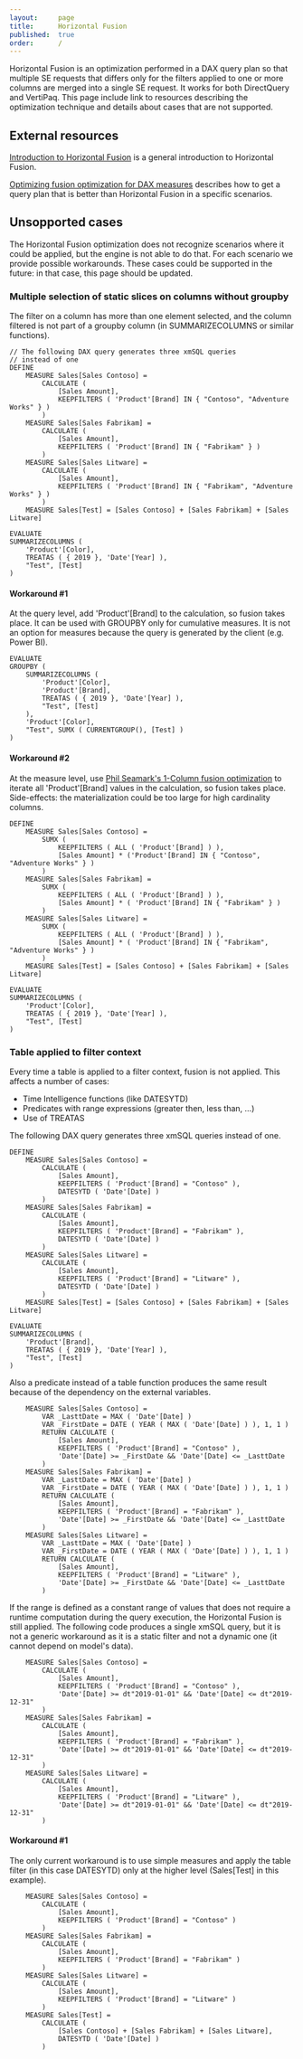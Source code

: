```yaml
---
layout:     page
title:      Horizontal Fusion
published:  true
order:      /
---
```


Horizontal Fusion is an optimization performed in a DAX query plan so that multiple SE requests that differs only for the filters applied to one or more columns are merged into a single SE request. It works for both DirectQuery and VertiPaq. This page include link to resources describing the optimization technique and details about cases that are not supported.

## External resources
[Introduction to Horizontal Fusion](https://www.sqlbi.com/articles/introducing-horizontal-fusion-in-dax/) is a general introduction to Horizontal Fusion.

[Optimizing fusion optimization for DAX measures](https://www.sqlbi.com/articles/optimizing-fusion-optimization-for-dax-measures/) describes how to get a query plan that is better than Horizontal Fusion in a specific scenarios.

## Unsopported cases
The Horizontal Fusion optimization does not recognize scenarios where it could be applied, but the engine is not able to do that. For each scenario we provide possible workarounds. These cases could be supported in the future: in that case, this page should be updated.

### Multiple selection of static slices on columns without groupby
The filter on a column has more than one element selected, and the column filtered is not part of a groupby column (in SUMMARIZECOLUMNS or similar functions).

```
// The following DAX query generates three xmSQL queries 
// instead of one
DEFINE
    MEASURE Sales[Sales Contoso] =
        CALCULATE (
            [Sales Amount],
            KEEPFILTERS ( 'Product'[Brand] IN { "Contoso", "Adventure Works" } )
        )
    MEASURE Sales[Sales Fabrikam] =
        CALCULATE (
            [Sales Amount],
            KEEPFILTERS ( 'Product'[Brand] IN { "Fabrikam" } )
        )
    MEASURE Sales[Sales Litware] =
        CALCULATE (
            [Sales Amount],
            KEEPFILTERS ( 'Product'[Brand] IN { "Fabrikam", "Adventure Works" } )
        )
    MEASURE Sales[Test] = [Sales Contoso] + [Sales Fabrikam] + [Sales Litware]
    
EVALUATE
SUMMARIZECOLUMNS (
    'Product'[Color],
    TREATAS ( { 2019 }, 'Date'[Year] ),
    "Test", [Test]
)
```

#### Workaround #1
At the query level, add 'Product'[Brand] to the calculation, so fusion takes place. It can be used with GROUPBY only for cumulative measures. It is not an option for measures because the query is generated by the client (e.g. Power BI).
```
EVALUATE
GROUPBY ( 
	SUMMARIZECOLUMNS (
	    'Product'[Color],
	    'Product'[Brand],
	    TREATAS ( { 2019 }, 'Date'[Year] ),
	    "Test", [Test]
	),
	'Product'[Color],
	"Test", SUMX ( CURRENTGROUP(), [Test] )
)
```

#### Workaround #2
At the measure level, use [Phil Seamark's 1-Column fusion optimization](https://dax.tips/2020/06/12/dax-1-column-fusion/) to iterate all 'Product'[Brand] values in the calculation, so fusion takes place. Side-effects: the materialization could be too large for high cardinality columns.
```
DEFINE
    MEASURE Sales[Sales Contoso] =
    	SUMX (
    		KEEPFILTERS ( ALL ( 'Product'[Brand] ) ),
            [Sales Amount] * ('Product'[Brand] IN { "Contoso", "Adventure Works" } )
        )
    MEASURE Sales[Sales Fabrikam] =
    	SUMX (
    		KEEPFILTERS ( ALL ( 'Product'[Brand] ) ),
            [Sales Amount] * ( 'Product'[Brand] IN { "Fabrikam" } )
        )
    MEASURE Sales[Sales Litware] =
    	SUMX (
    		KEEPFILTERS ( ALL ( 'Product'[Brand] ) ),
            [Sales Amount] * ( 'Product'[Brand] IN { "Fabrikam", "Adventure Works" } )
        )
    MEASURE Sales[Test] = [Sales Contoso] + [Sales Fabrikam] + [Sales Litware]
    
EVALUATE
SUMMARIZECOLUMNS (
    'Product'[Color],
    TREATAS ( { 2019 }, 'Date'[Year] ),
    "Test", [Test]
)
```

### Table applied to filter context
Every time a table is applied to a filter context, fusion is not applied. This affects a number of cases:
- Time Intelligence functions (like DATESYTD)
- Predicates with range expressions (greater then, less than, ...)
- Use of TREATAS

The following DAX query generates three xmSQL queries instead of one.
```
DEFINE
    MEASURE Sales[Sales Contoso] =
        CALCULATE (
            [Sales Amount],
            KEEPFILTERS ( 'Product'[Brand] = "Contoso" ),
            DATESYTD ( 'Date'[Date] )
        )
    MEASURE Sales[Sales Fabrikam] =
        CALCULATE (
            [Sales Amount],
            KEEPFILTERS ( 'Product'[Brand] = "Fabrikam" ),
            DATESYTD ( 'Date'[Date] )
        )
    MEASURE Sales[Sales Litware] =
        CALCULATE (
            [Sales Amount],
            KEEPFILTERS ( 'Product'[Brand] = "Litware" ),
            DATESYTD ( 'Date'[Date] )
        )
    MEASURE Sales[Test] = [Sales Contoso] + [Sales Fabrikam] + [Sales Litware]

EVALUATE
SUMMARIZECOLUMNS (
    'Product'[Brand],
    TREATAS ( { 2019 }, 'Date'[Year] ),
    "Test", [Test]
)
```

Also a predicate instead of a table function produces the same result because of the dependency on the external variables.
```
    MEASURE Sales[Sales Contoso] =
        VAR _LasttDate = MAX ( 'Date'[Date] )
        VAR _FirstDate = DATE ( YEAR ( MAX ( 'Date'[Date] ) ), 1, 1 )
        RETURN CALCULATE (
            [Sales Amount],
            KEEPFILTERS ( 'Product'[Brand] = "Contoso" ),
            'Date'[Date] >= _FirstDate && 'Date'[Date] <= _LasttDate
        )
    MEASURE Sales[Sales Fabrikam] =
        VAR _LasttDate = MAX ( 'Date'[Date] )
        VAR _FirstDate = DATE ( YEAR ( MAX ( 'Date'[Date] ) ), 1, 1 )
        RETURN CALCULATE (
            [Sales Amount],
            KEEPFILTERS ( 'Product'[Brand] = "Fabrikam" ),
            'Date'[Date] >= _FirstDate && 'Date'[Date] <= _LasttDate
        )
    MEASURE Sales[Sales Litware] =
        VAR _LasttDate = MAX ( 'Date'[Date] )
        VAR _FirstDate = DATE ( YEAR ( MAX ( 'Date'[Date] ) ), 1, 1 )
        RETURN CALCULATE (
            [Sales Amount],
            KEEPFILTERS ( 'Product'[Brand] = "Litware" ),
            'Date'[Date] >= _FirstDate && 'Date'[Date] <= _LasttDate
        )
```

If the range is defined as a constant range of values that does not require a runtime computation during the query execution, the Horizontal Fusion is still applied. The following code produces a single xmSQL query, but it is not a generic workaround as it is a static filter and not a dynamic one (it cannot depend on model's data).
```
    MEASURE Sales[Sales Contoso] =
        CALCULATE (
            [Sales Amount],
            KEEPFILTERS ( 'Product'[Brand] = "Contoso" ),
            'Date'[Date] >= dt"2019-01-01" && 'Date'[Date] <= dt"2019-12-31"
        )
    MEASURE Sales[Sales Fabrikam] =
        CALCULATE (
            [Sales Amount],
            KEEPFILTERS ( 'Product'[Brand] = "Fabrikam" ),
            'Date'[Date] >= dt"2019-01-01" && 'Date'[Date] <= dt"2019-12-31"
        )
    MEASURE Sales[Sales Litware] =
        CALCULATE (
            [Sales Amount],
            KEEPFILTERS ( 'Product'[Brand] = "Litware" ),
            'Date'[Date] >= dt"2019-01-01" && 'Date'[Date] <= dt"2019-12-31"
        )
```

#### Workaround #1
The only current workaround is to use simple measures and apply the table filter (in this case DATESYTD) only at the higher level (Sales[Test] in this example).
```
    MEASURE Sales[Sales Contoso] =
        CALCULATE (
            [Sales Amount],
            KEEPFILTERS ( 'Product'[Brand] = "Contoso" )
        )
    MEASURE Sales[Sales Fabrikam] =
        CALCULATE (
            [Sales Amount],
            KEEPFILTERS ( 'Product'[Brand] = "Fabrikam" )
        )
    MEASURE Sales[Sales Litware] =
        CALCULATE (
            [Sales Amount],
            KEEPFILTERS ( 'Product'[Brand] = "Litware" )
        )
    MEASURE Sales[Test] = 
    	CALCULATE (
    		[Sales Contoso] + [Sales Fabrikam] + [Sales Litware],
    		DATESYTD ( 'Date'[Date] )
   		)
```